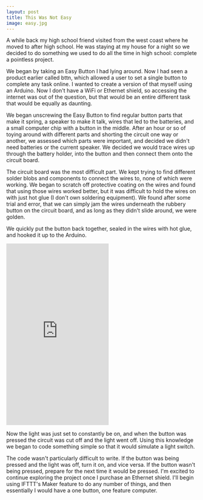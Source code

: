 ```yaml
---
layout: post
title: This Was Not Easy
image: easy.jpg
---
```


A while back my high school friend visited from the west coast where he moved to after high school. He was staying at my house for a night so we decided to do something we used to do all the time in high school: complete a pointless project.

We began by taking an Easy Button I had lying around. Now I had seen a product earlier called bttn, which allowed a user to set a single button to complete any task online. I wanted to create a version of that myself using an Arduino. Now I don't have a WiFi or Ethernet shield, so accessing the internet was out of the question, but that would be an entire different task that would be equally as daunting. 

We began unscrewing the Easy Button to find regular button parts that make it spring, a speaker to make it talk, wires that led to the batteries, and a small computer chip with a button in the middle. After an hour or so of toying around with different parts and shorting the circuit one way or another, we assessed which parts were important, and decided we didn't need batteries or the current speaker. We decided we would trace wires up through the battery holder, into the button and then connect them onto the circuit board.

The circuit board was the most difficult part. We kept trying to find different solder blobs and components to connect the wires to, none of which were working. We began to scratch off protective coating on the wires and found that using those wires worked better, but it was difficult to hold the wires on with just hot glue (I don't own soldering equipment). We found after some trial and error, that we can simply jam the wires underneath the rubbery button on the circuit board, and as long as they didn't slide around, we were golden. 

We quickly put the button back together, sealed in the wires with hot glue, and hooked it up to the Arduino. 

<iframe src="https://giphy.com/embed/p8bnT4d6VmpGg" width="270" height="480" frameBorder="0" class="giphy-embed" allowFullScreen></iframe>

Now the light was just set to constantly be on, and when the button was pressed the circuit was cut off and the light went off. Using this knowledge we began to code something simple so that it would simulate a light switch. 

<script src="https://gist.github.com/pjflanagan/9bbfbc90178ad9bf0866.js"></script>

The code wasn't particularly difficult to write. If the button was being pressed and the light was off, turn it on, and vice versa. If the button wasn't being pressed, prepare for the next time it would be pressed. I'm excited to continue exploring the project once I purchase an Ethernet shield. I'll begin using IFTTT's Maker feature to do any number of things, and then essentially I would have a one button, one feature computer.
